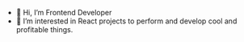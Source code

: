 - 👋 Hi, I’m Frontend Developer
- 👀 I’m interested in React projects to perform and develop cool and profitable things.


<!---
troshha/troshha is a ✨ special ✨ repository because its `README.md` (this file) appears on your GitHub profile.
You can click the Preview link to take a look at your changes.
--->
